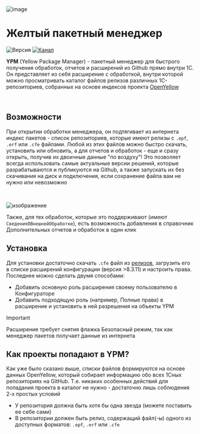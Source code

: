 ![image](https://github.com/user-attachments/assets/9e98ac7a-28f6-49f4-b028-21ba2d50de77)


# Желтый пакетный менеджер

![Версия](https://img.shields.io/badge/Версия_1С-8.3.11-yellow)
[![Канал](https://img.shields.io/badge/Telegram-@OpenYellowProject-blue)](https://t.me/openyellowproject)

**YPM** (Yellow Package Manager) - пакетный менеджер для быстрого получения обработок, отчетов и расширений из Github прямо внутри 1С. Он представляет из себя расширение с обработкой, внутри которой можно просматривать каталог файлов релизов различных 1С-репозиториев, собранных на основе индексов проекта [OpenYellow](https://github.com/OpenBSL/OpenYellow)

<br>

## Возможности

При открытии обработки менеджера, он подтягивает из интернета индекс пакетов - список репозиториев, которые имеют релизы с `.epf`, `.erf` или `.cfe` файлами. Любой из этих файлов можно быстро скачать, установить или обновить, а для отчетов и обработок - еще и сразу открыть, получив их двоичные данные "по воздуху"! Это позволяет всегда использовать самые актуальные версии решений, которые разрабатываются и публикуются на Github, а также запускать их без скачивания на диск и подключения, если сохранение файла вам не нужно или невозможно

<br>

![изображение](https://github.com/user-attachments/assets/8bb06cab-09ad-4388-94cb-6a5f4d8de382)


Также, для тех обработок, которые это поддерживают (имеют `СведенияОВнешнейОбработке`), есть возможность добавления в справочник Дополнительных отчетов и обработок в один клик

## Установка

Для установки достаточно скачать `.cfe` файл из [релизов](https://github.com/Bayselonarrend/YellowPM/releases/latest), загрузить его в списке расширений конфигурации (версия >8.3.11) и настроить права. Последнее можно сделать двумя способами:
- Добавить основную роль расширения своему пользователю в Конфигураторе
- Добавить подходящую роль (например, Полные права) в расширение и установить в ней разрешения на объекты YPM 

> [!IMPORTANT]
> Расширение требует снятия флажка Безопасный режим, так как менеджер пакетов получает данные из интернета <br>

## Как проекты попадают в YPM?

Как уже было сказано выше, списки файлов формируются на основе данных OpenYellow, который собирает информацию обо всех 1Сных репозиториях на GitHub. Т.е. никаких особенных действий для попадания проекта в каталог не нужно - достаточно лишь соблюдения 2-х простых условий

+ У репозитория должна быть хотя бы одна звезда (можете поставить ее себе сами)
+ В репозитории должен быть релиз, содержащий файл(-ы) одного из доступных форматов: `.epf`, `.erf` или `.cfe`
